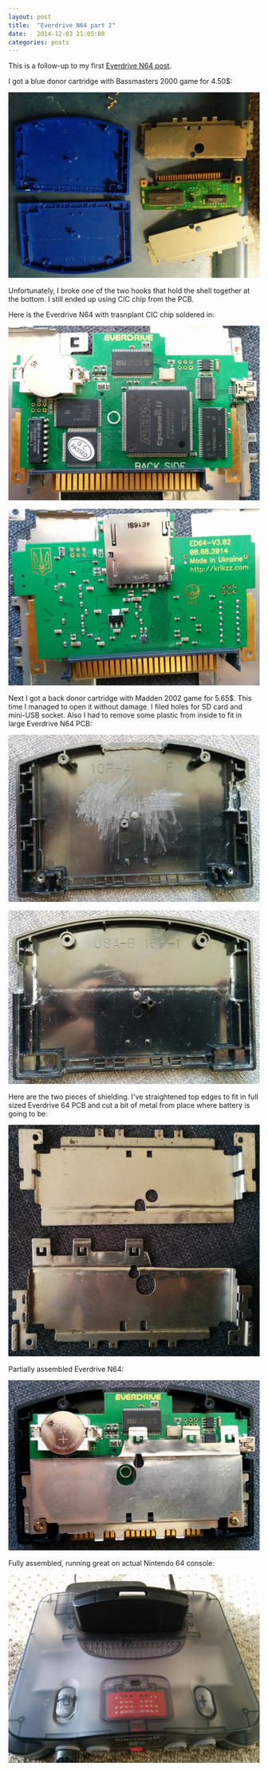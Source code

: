 ```yaml
---
layout: post
title:  "Everdrive N64 part 2"
date:   2014-12-03 21:05:00
categories: posts
---
```


This is a follow-up to my first [Everdrive N64 post](http://www.oboroc.com/posts/2014/11/29/everdrive-n64/).

I got a blue donor cartridge with Bassmasters 2000 game for 4.50$:

![Blue donor](/img/2014-12-03-everdrive-n64-1.jpg)

Unfortunately, I broke one of the two hooks that hold the shell together at the bottom.
I still ended up using CIC chip from the PCB.

Here is the Everdrive N64 with trasnplant CIC chip soldered in:

![Transplant CIC chip front](/img/2014-12-03-everdrive-n64-2.jpg)

![Transplant CIC chip back](/img/2014-12-03-everdrive-n64-3.jpg)

Next I got a back donor cartridge with Madden 2002 game for 5.65$.
This time I managed to open it without damage.
I filed holes for SD card and mini-USB socket.
Also I had to remove some plastic from inside to fit in large Everdrive N64 PCB:

![Black shell front](/img/2014-12-03-everdrive-n64-4.jpg)

![Black shell back](/img/2014-12-03-everdrive-n64-5.jpg)

Here are the two pieces of shielding.
I've straightened top edges to fit in full sized Everdrive 64 PCB and cut a bit of metal from place where battery is going to be:

![Shielding](/img/2014-12-03-everdrive-n64-6.jpg)

Partially assembled Everdrive N64:

![Partially assembled](/img/2014-12-03-everdrive-n64-7.jpg)

Fully assembled, running great on actual Nintendo 64 console:

![Fully assembled](/img/2014-12-03-everdrive-n64-8.jpg)

